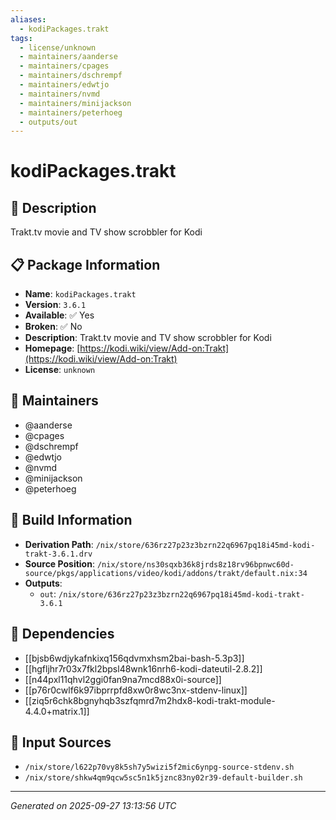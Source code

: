 ```yaml
---
aliases:
  - kodiPackages.trakt
tags:
  - license/unknown
  - maintainers/aanderse
  - maintainers/cpages
  - maintainers/dschrempf
  - maintainers/edwtjo
  - maintainers/nvmd
  - maintainers/minijackson
  - maintainers/peterhoeg
  - outputs/out
---
```


# kodiPackages.trakt

## 📝 Description

Trakt.tv movie and TV show scrobbler for Kodi

## 📋 Package Information

- **Name**: `kodiPackages.trakt`
- **Version**: `3.6.1`
- **Available**: ✅ Yes
- **Broken**: ✅ No
- **Description**: Trakt.tv movie and TV show scrobbler for Kodi
- **Homepage**: [https://kodi.wiki/view/Add-on:Trakt](https://kodi.wiki/view/Add-on:Trakt)
- **License**: `unknown`
## 👥 Maintainers

- @aanderse
- @cpages
- @dschrempf
- @edwtjo
- @nvmd
- @minijackson
- @peterhoeg


## 🔧 Build Information

- **Derivation Path**: `/nix/store/636rz27p23z3bzrn22q6967pq18i45md-kodi-trakt-3.6.1.drv`
- **Source Position**: `/nix/store/ns30sqxb36k8jrds8z18rv96bpnwc60d-source/pkgs/applications/video/kodi/addons/trakt/default.nix:34`
- **Outputs**:
  - `out`:  `/nix/store/636rz27p23z3bzrn22q6967pq18i45md-kodi-trakt-3.6.1`

## 🔗 Dependencies

- [[bjsb6wdjykafnkixq156qdvmxhsm2bai-bash-5.3p3]]
- [[hgfljhr7r03x7fkl2bpsl48wnk16nrh6-kodi-dateutil-2.8.2]]
- [[n44pxl11qhvl2ggi0fan9na7mcd88x0i-source]]
- [[p76r0cwlf6k97ibprrpfd8xw0r8wc3nx-stdenv-linux]]
- [[ziq5r6chk8bgnyhqb3szfqmrd7m2hdx8-kodi-trakt-module-4.4.0+matrix.1]]

## 📁 Input Sources

- `/nix/store/l622p70vy8k5sh7y5wizi5f2mic6ynpg-source-stdenv.sh`
- `/nix/store/shkw4qm9qcw5sc5n1k5jznc83ny02r39-default-builder.sh`

---
*Generated on 2025-09-27 13:13:56 UTC*

